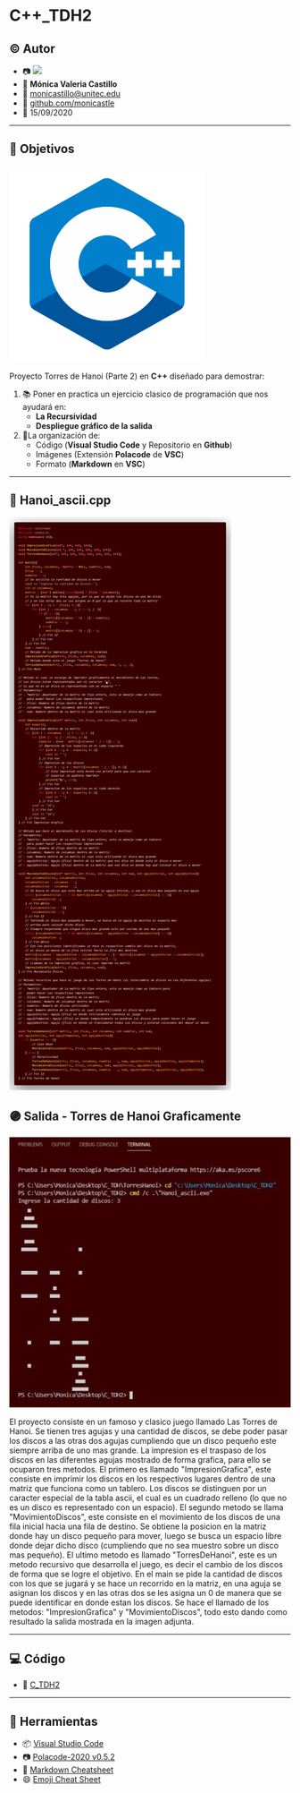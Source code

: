 # C++_TDH2

## :copyright: Autor

- :camera: <img src="https://avatars1.githubusercontent.com/u/64861402?s=400&u=0477a114ca729a44357ba5b4a5381816c4d4ea92&v=4" width="160px"> 
- :woman: **Mónica Valeria Castillo**
- :e-mail: monicastillo@unitec.edu
- :link: [github.com/monicastle](https://github.com/monicastle)
- :calendar: 15/09/2020

---

## :dart: Objetivos

![](Images/C++.png)

Proyecto Torres de Hanoi (Parte 2) en **C++** diseñado para demostrar:

1. :books: Poner en practica un ejercicio clasico de programación que nos ayudará en:
   - **La Recursividad**
   - **Despliegue gráfico de la salida**
3. :open_file_folder:La organización de:
   - Código (**Visual Studio Code** y Repositorio en **Github**)
   - Imágenes (Extensión **Polacode** de **VSC**)
   - Formato (**Markdown** en **VSC**)

---

## :red_circle: Hanoi_ascii.cpp

![](Images/TDH2.png)

## :purple_circle: Salida - Torres de Hanoi Graficamente

![](Images/TDHGrafico.jpeg)

El proyecto consiste en un famoso y clasico juego llamado Las Torres de Hanoi. Se tienen tres agujas y una cantidad de discos, se debe poder pasar los discos a las otras dos agujas cumpliendo que un disco pequeño este siempre arriba de uno mas grande. La impresion es el traspaso de los discos en las diferentes agujas mostrado de forma grafica, para ello se ocuparon tres metodos. El primero es llamado "ImpresionGrafica", este consiste en imprimir los discos en los respectivos lugares dentro de una matriz que funciona como un tablero. Los discos se distinguen por un caracter especial de la tabla ascii, el cual es un cuadrado relleno (lo que no es un disco es representado con un espacio). El segundo metodo se llama "MovimientoDiscos", este consiste en el movimiento de los discos de una fila inicial hacia una fila de destino. Se obtiene la posicion en la matriz donde hay un disco pequeño para mover, luego se busca un espacio libre donde dejar dicho disco (cumpliendo que no sea muestro sobre un disco mas pequeño). El ultimo metodo es llamado "TorresDeHanoi", este es un metodo recursivo que desarrolla el juego, es decir el cambio de los discos de forma que se logre el objetivo. En el main se pide la cantidad de discos con los que se jugará y se hace un recorrido en la matriz, en una aguja se asignan los discos y en las otras dos se les asigna un 0 de manera que se puede identificar en donde estan los discos. Se hace el llamado de los metodos: "ImpresionGrafica" y "MovimientoDiscos", todo esto dando como resultado la salida mostrada en la imagen adjunta.

---

## :computer: Código

- :blue_book: [C_TDH2](https://github.com/monicastle/C_TDH2)

---
## :wrench: Herramientas
- :package: [Visual Studio Code](https://code.visualstudio.com/)
- :camera: [Polacode-2020 v0.5.2](https://github.com/jeff-hykin/polacode)
- :notebook: [Markdown Cheatsheet](https://github.com/adam-p/markdown-here/wiki/Markdown-Cheatsheet)
- :smile: [Emoji Cheat Sheet](https://www.webfx.com/tools/emoji-cheat-sheet/)
